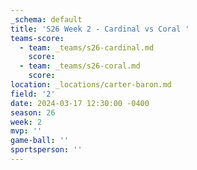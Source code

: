 ```yaml
---
_schema: default
title: 'S26 Week 2 - Cardinal vs Coral '
teams-score:
  - team: _teams/s26-cardinal.md
    score:
  - team: _teams/s26-coral.md
    score:
location: _locations/carter-baron.md
field: '2'
date: 2024-03-17 12:30:00 -0400
season: 26
week: 2
mvp: ''
game-ball: ''
sportsperson: ''
---
```

